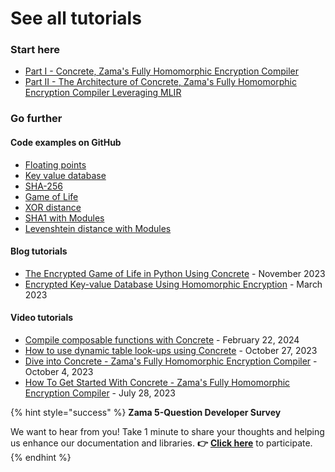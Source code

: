 # See all tutorials

### Start here

* [Part I - Concrete,  Zama's Fully Homomorphic Encryption Compiler](https://www.zama.ai/post/zama-concrete-fully-homomorphic-encryption-compiler)
* [Part II - The Architecture of Concrete, Zama's Fully Homomorphic Encryption Compiler Leveraging MLIR](https://www.zama.ai/post/the-architecture-of-concrete-zama-fully-homomorphic-encryption-compiler-leveraging-mlir)

### Go further

#### Code examples on GitHub

* [Floating points](../../frontends/concrete-python/examples/floating_point/floating_point.ipynb)
* [Key value database](../../frontends/concrete-python/examples/key_value_database/key_value_database.ipynb)
* [SHA-256 ](../../frontends/concrete-python/examples/sha256/sha256.ipynb)
* [Game of Life](../../frontends/concrete-python/examples/game_of_life/README.md)
* [XOR distance](../../frontends/concrete-python/examples/xor_distance/README.md)
* [SHA1 with Modules](../../frontends/concrete-python/examples/sha1/README.md)
* [Levenshtein distance with Modules](../../frontends/concrete-python/examples/levenshtein_distance/README.md)

#### Blog tutorials

* [The Encrypted Game of Life in Python Using Concrete](https://www.zama.ai/post/the-encrypted-game-of-life-using-concrete-python) - November 2023
* [Encrypted Key-value Database Using Homomorphic Encryption](https://www.zama.ai/post/encrypted-key-value-database-using-homomorphic-encryption) - March 2023

#### Video tutorials

* [Compile composable functions with Concrete](https://www.youtube.com/watch?v=TBXDxu2SMr0) - February 22, 2024
* [How to use dynamic table look-ups using Concrete](https://www.youtube.com/watch?v=1sboqhSeKfs) - October 27, 2023
* [Dive into Concrete - Zama's Fully Homomorphic Encryption Compiler](https://www.zama.ai/post/video-tutorial-dive-into-concrete-zamas-fully-homomorphic-encryption-compiler) - October 4, 2023
* [How To Get Started With Concrete - Zama's Fully Homomorphic Encryption Compiler](https://www.zama.ai/post/how-to-started-with-concrete-zama-fully-homomorphic-encryption-compiler)  - July 28, 2023

{% hint style="success" %}
**Zama 5-Question Developer Survey** 

We want to hear from you! Take 1 minute to share your thoughts and helping us enhance our documentation and libraries. **👉** [**Click here**](https://zvajd6l0ngk.typeform.com/to/I7mXXanI) to participate.
{% endhint %}
